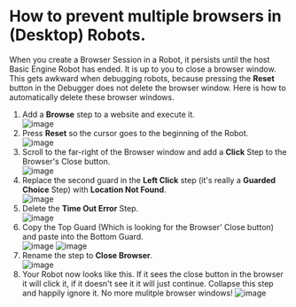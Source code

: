 # How to prevent multiple browsers in (Desktop) Robots.
When you create a Browser Session in a Robot, it persists until the host Basic Engine Robot has ended. It is up to you to close a browser window. This gets awkward when debugging robots, because pressing the **Reset** button in the Debugger does not delete the browser window.
Here is how to automatically delete these browser windows.
1. Add a **Browse** step to a website and execute it.  
![image](https://user-images.githubusercontent.com/47416964/159475806-375d5262-a64f-4d50-88e9-69e7e03a5e83.png)
1. Press **Reset** so the cursor goes to the beginning of the Robot.  
![image](https://user-images.githubusercontent.com/47416964/159475909-9622d773-0d89-4025-8fc2-012d4466a664.png)
1. Scroll to the far-right of the Browser window and add a **Click** Step to the Browser's Close button.  
![image](https://user-images.githubusercontent.com/47416964/159476026-6c4c740d-ab0a-49d3-84a0-28d399c97aa2.png)
1. Replace the second guard in the **Left Click** step (it's really a **Guarded Choice** Step) with **Location Not Found**.  
![image](https://user-images.githubusercontent.com/47416964/159476242-f4fbf8b1-35e8-4ee7-a8ab-a1c0cb7f4327.png)
1. Delete the **Time Out Error** Step.  
![image](https://user-images.githubusercontent.com/47416964/159476350-20821fe6-c3aa-497f-89ba-18940c3c5335.png)
1. Copy the Top Guard (Which is looking for the Browser' Close button) and paste into the Bottom Guard.  
![image](https://user-images.githubusercontent.com/47416964/159476447-c4911661-6802-4ace-a240-17d8114f21af.png) ![image](https://user-images.githubusercontent.com/47416964/159476627-d67319eb-25d8-4aa4-8a1f-3b9252dbc522.png)
1. Rename the step to **Close Browser**.  
![image](https://user-images.githubusercontent.com/47416964/159476759-81ee1892-4782-4bd2-8f5f-1c903d5c4147.png)
1. Your Robot now looks like this. If it sees the close button in the browser it will click it, if it doesn't see it it will just continue. Collapse this step and happily ignore it. No more mulitple browser windows!
![image](https://user-images.githubusercontent.com/47416964/159477011-895bcd8a-43b6-409b-8fbf-74b132d0c6a7.png)



